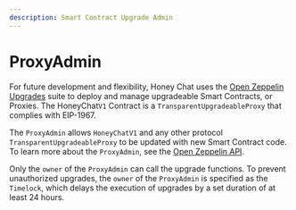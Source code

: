 ```yaml
---
description: Smart Contract Upgrade Admin
---
```


# ProxyAdmin

For future development and flexibility, Honey Chat uses the [Open Zeppelin Upgrades](https://docs.openzeppelin.com/upgrades) suite to deploy and manage upgradeable Smart Contracts, or Proxies. The HoneyChat`V1` Contract is a `TransparentUpgradeableProxy` that complies with EIP-1967.

The `ProxyAdmin` allows `HoneyChatV1` and any other protocol `TransparentUpgradeableProxy`  to be updated with new Smart Contract code. To learn more about the `ProxyAdmin`, see the [Open Zeppelin API](https://docs.openzeppelin.com/contracts/5.x/api/proxy#ProxyAdmin).

Only the `owner`  of the `ProxyAdmin` can call the upgrade functions. To prevent unauthorized upgrades, the `owner` of the `ProxyAdmin` is specified as the `Timelock`, which delays the execution of upgrades by a set duration of at least 24 hours.
